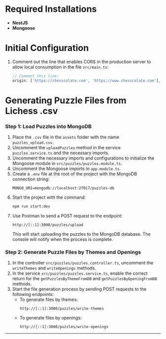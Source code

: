 # Required Installations

- **NestJS**
- **Mongoose**

# Initial Configuration

1. Comment out the line that enables CORS in the production server to allow local consumption in the file `src/main.ts`:
    ```typescript
    // Comment this line:
    origin: ['https://chesscolate.com', 'https://www.chesscolate.com'],
    ```

# Generating Puzzle Files from Lichess .csv

### Step 1: Load Puzzles into MongoDB

1. Place the `.csv` file in the `assets` folder with the name `puzzles_upload.csv`.
2. Uncomment the `uploadPuzzles` method in the service `puzzles.service.ts` and the necessary imports.
3. Uncomment the necessary imports and configurations to initialize the Mongoose module in `src/puzzles/puzzles.module.ts`.
4. Uncomment the Mongoose imports in `app.module.ts`.
5. Create a `.env` file at the root of the project with the MongoDB connection string:
    ```env
    MONGO_URI=mongodb://localhost:27017/puzzles-db
    ```
6. Start the project with the command:
    ```bash
    npm run start:dev
    ```
7. Use Postman to send a POST request to the endpoint:
    ```plaintext
    http://[::1]:3000/puzzles/upload
    ```
    This will start uploading the puzzles to the MongoDB database. The console will notify when the process is complete.

### Step 2: Generate Puzzle Files by Themes and Openings

1. In the controller `src/puzzles/puzzles.controller.ts`, uncomment the `writeThemes` and `writeOpenings` methods.
2. In the service `src/puzzles/puzzles.service.ts`, enable the correct return for the `getPuzzlesByThemeFromDB` and `getPuzzlesByOpeningFromDB` methods.
3. Start the file generation process by sending POST requests to the following endpoints:
    - To generate files by themes:
      ```plaintext
      http://[::1]:3000/puzzles/write-themes
      ```
    - To generate files by openings:
      ```plaintext
      http://[::1]:3000/puzzles/write-openings
      ```

---